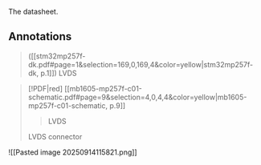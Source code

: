 The datasheet.
## Annotations
> ([[stm32mp257f-dk.pdf#page=1&selection=169,0,169,4&color=yellow|stm32mp257f-dk, p.1]])
> LVDS

> [!PDF|red] [[mb1605-mp257f-c01-schematic.pdf#page=9&selection=4,0,4,4&color=yellow|mb1605-mp257f-c01-schematic, p.9]]
> > LVDS
> 
> LVDS connector

![[Pasted image 20250914115821.png]]